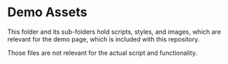 # Demo Assets

This folder and its sub-folders hold scripts, styles, and images, which are relevant for the demo page, which is included with this repository.

Those files are not relevant for the actual script and functionality.
